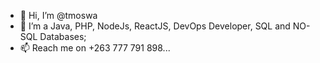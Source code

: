 - 👋 Hi, I’m @tmoswa
- 👀 I’m a Java, PHP, NodeJs, ReactJS, DevOps Developer, SQL and NO-SQL Databases;
- 📫 Reach me on +263 777 791 898...

<!---
tmoswa/tmoswa is a ✨ special ✨ repository because its `README.md` (this file) appears on your GitHub profile.
You can click the Preview link to take a look at your changes.
--->
